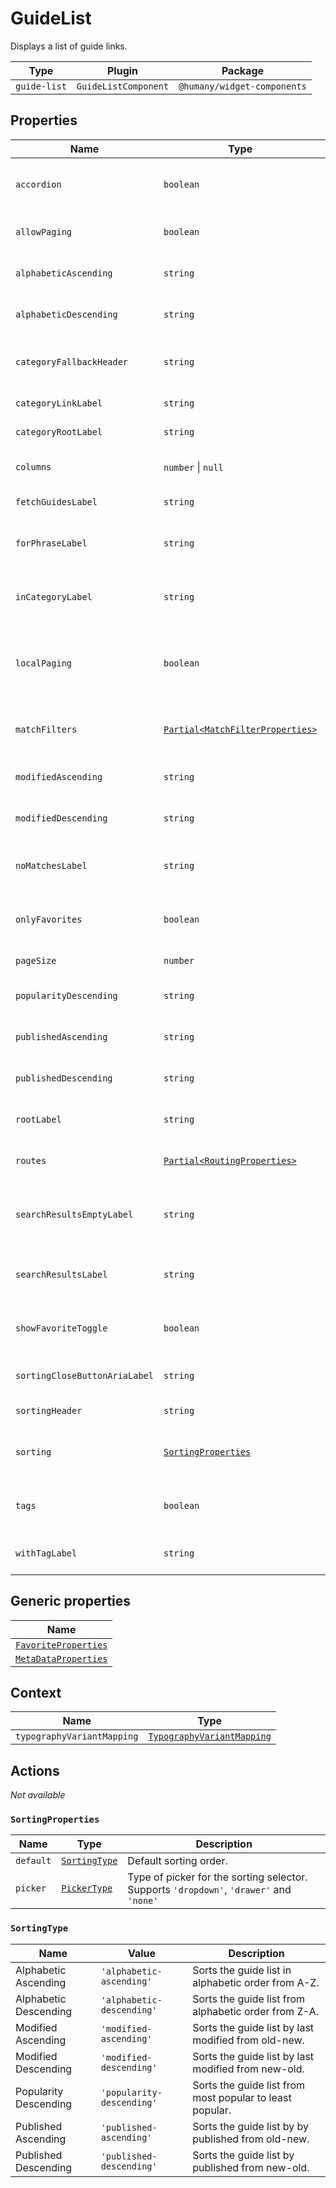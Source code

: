 # GuideList

Displays a list of guide links.

| Type         | Plugin               | Package                     |
| ------------ | -------------------- | --------------------------- |
| `guide-list` | `GuideListComponent` | `@humany/widget-components` |

## Properties

| Name                          | Type                                                                                              | Required | Default                                                | Description                                                                                        |
| ----------------------------- | ------------------------------------------------------------------------------------------------- | -------- | ------------------------------------------------------ | -------------------------------------------------------------------------------------------------- |
| `accordion`                   | `boolean`                                                                                         | No       | `false`                                                | Whether or not guides should be expandable within the guide list.                                  |
| `allowPaging`                 | `boolean`                                                                                         | No       | `false`                                                | Whether ot not the list should allow paging.                                                       |
| `alphabeticAscending`         | `string`                                                                                          | No       | `undefined`                                            | Label for sorting by alphabetic ascending.                                                         |
| `alphabeticDescending`        | `string`                                                                                          | No       | `undefined`                                            | Label for sorting by alphabetic descending.                                                        |
| `categoryFallbackHeader`      | `string`                                                                                          | No       | `undefined`                                            | Label for the category fallback header, used when generating header.                               |
| `categoryLinkLabel`           | `string`                                                                                          | No       | `undefined`                                            | Label for link to show more guides.                                                                |
| `categoryRootLabel`           | `string`                                                                                          | No       | `undefined`                                            | Label for the root category.                                                                       |
| `columns`                     | `number` \| `null`                                                                                | No       | `null`                                                 | How many columns the guide list should be split into.                                              |
| `fetchGuidesLabel`            | `string`                                                                                          | No       | `undefined`                                            | Label for link to fetch more guides.                                                               |
| `forPhraseLabel`              | `string`                                                                                          | No       | `undefined`                                            | Label for "for {{searchPhrase}}", used when generating header.                                     |
| `inCategoryLabel`             | `string`                                                                                          | No       | `undefined`                                            | Label for "in {{guideCategory}}", used when generating header.                                     |
| `localPaging`                 | `boolean`                                                                                         | No       | `false`                                                | Whether or not the paging should use a local variable instead of using the `take` route parameter. |
| `matchFilters`                | [`Partial<MatchFilterProperties>`](/component-reference/generic-properties#matchfilterproperties) | No       | `{ search: false, tag: false, guideCategory: false }`  | Optional match filters when fetching guides.                                                       |
| `modifiedAscending`           | `string`                                                                                          | No       | `undefined`                                            | Label for sorting by last modified ascending.                                                      |
| `modifiedDescending`          | `string`                                                                                          | No       | `undefined`                                            | Label for sorting by last modified descending.                                                     |
| `noMatchesLabel`              | `string`                                                                                          | No       | `undefined`                                            | Label for "no matches found", used when generating header.                                         |
| `onlyFavorites`               | `boolean`                                                                                         | No       | `false`                                                | Whether or not the guide list only should contain favorited guides.                                |
| `pageSize`                    | `number`                                                                                          | No       | `5`                                                    | Number of guides to fetch per page.                                                                |
| `popularityDescending`        | `string`                                                                                          | No       | `undefined`                                            | Label for sorting by most popular descending.                                                      |
| `publishedAscending`          | `string`                                                                                          | No       | `undefined`                                            | Label for sorting by published ascending.                                                          |
| `publishedDescending`         | `string`                                                                                          | No       | `undefined`                                            | Label for sorting by published descending.                                                         |
| `rootLabel`                   | `string`                                                                                          | No       | `undefined`                                            | Label for the root, used when generating header.                                                   |
| `routes`                      | [`Partial<RoutingProperties>`](/component-reference/generic-properties#routingproperties)         | No       | `{ guide: 'guide', page: 'browse' }`                   | Map of routes to be used by the component.                                                         |
| `searchResultsEmptyLabel`     | `string`                                                                                          | No       | `undefined`                                            | Label for "no matches found", used when generating header when searching.                          |
| `searchResultsLabel`          | `string`                                                                                          | No       | `undefined`                                            | Label for search results, used when generating header when searching.                              |
| `showFavoriteToggle`          | `boolean`                                                                                         | No       | `false`                                                | Whether or not the favorite toggle button should be shown.                                         |
| `sortingCloseButtonAriaLabel` | `string`                                                                                          | No       | `undefined`                                            | Aria-label for the sorting picker close button.                                                    |
| `sortingHeader`               | `string`                                                                                          | No       | `undefined`                                            | Header for the sorting picker.                                                                     |
| `sorting`                     | [`SortingProperties`](#sortingproperties)                                                         | No       | `{ default: 'popularity-descending', picker: 'none' }` | Configuration for sorting the guide list.                                                          |
| `tags`                        | `boolean`                                                                                         | No       | `boolean`                                              | Whether or not tags should be shown on each guide.                                                 |
| `withTagLabel`                | `string`                                                                                          | No       | `undefined`                                            | Label for "with {{tag}}", used when generating header.                                             |

## Generic properties

| Name                                                                               |
| ---------------------------------------------------------------------------------- |
| [`FavoriteProperties`](/component-reference/generic-properties#favoriteproperties) |
| [`MetaDataProperties`](/component-reference/generic-properties#metadataproperties) |

## Context

| Name                       | Type                                                                                           |
| -------------------------- | ---------------------------------------------------------------------------------------------- |
| `typographyVariantMapping` | [`TypographyVariantMapping`](/component-reference/context-properties#typographyvariantmapping) |

## Actions

_Not available_

### `SortingProperties`

| Name      | Type                                                               | Description                                                                             |
| --------- | ------------------------------------------------------------------ | --------------------------------------------------------------------------------------- |
| `default` | [`SortingType`](#sortingtype)                                      | Default sorting order.                                                                  |
| `picker`  | [`PickerType`](/component-reference/generic-properties#pickertype) | Type of picker for the sorting selector. Supports `'dropdown'`, `'drawer'` and `'none'` |

### `SortingType`

| Name                  | Value                     | Description                                              |
| --------------------- | ------------------------- | -------------------------------------------------------- |
| Alphabetic Ascending  | `'alphabetic-ascending'`  | Sorts the guide list in alphabetic order from A-Z.       |
| Alphabetic Descending | `'alphabetic-descending'` | Sorts the guide list from alphabetic order from Z-A.     |
| Modified Ascending    | `'modified-ascending'`    | Sorts the guide list by last modified from old-new.      |
| Modified Descending   | `'modified-descending'`   | Sorts the guide list by last modified from new-old.      |
| Popularity Descending | `'popularity-descending'` | Sorts the guide list from most popular to least popular. |
| Published Ascending   | `'published-ascending'`   | Sorts the guide list by by published from old-new.       |
| Published Descending  | `'published-descending'`  | Sorts the guide list by published from new-old.          |
